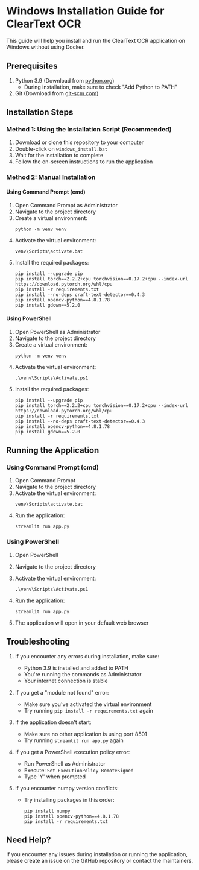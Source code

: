 # Windows Installation Guide for ClearText OCR

This guide will help you install and run the ClearText OCR application on Windows without using Docker.

## Prerequisites

1. Python 3.9 (Download from [python.org](https://www.python.org/downloads/))
   - During installation, make sure to check "Add Python to PATH"
2. Git (Download from [git-scm.com](https://git-scm.com/download/win))

## Installation Steps

### Method 1: Using the Installation Script (Recommended)

1. Download or clone this repository to your computer
2. Double-click on `windows_install.bat`
3. Wait for the installation to complete
4. Follow the on-screen instructions to run the application

### Method 2: Manual Installation

#### Using Command Prompt (cmd)
1. Open Command Prompt as Administrator
2. Navigate to the project directory
3. Create a virtual environment:
   ```
   python -m venv venv
   ```
4. Activate the virtual environment:
   ```
   venv\Scripts\activate.bat
   ```
5. Install the required packages:
   ```
   pip install --upgrade pip
   pip install torch==2.2.2+cpu torchvision==0.17.2+cpu --index-url https://download.pytorch.org/whl/cpu
   pip install -r requirements.txt
   pip install --no-deps craft-text-detector==0.4.3
   pip install opencv-python==4.8.1.78
   pip install gdown==5.2.0
   ```

#### Using PowerShell
1. Open PowerShell as Administrator
2. Navigate to the project directory
3. Create a virtual environment:
   ```
   python -m venv venv
   ```
4. Activate the virtual environment:
   ```
   .\venv\Scripts\Activate.ps1
   ```
5. Install the required packages:
   ```
   pip install --upgrade pip
   pip install torch==2.2.2+cpu torchvision==0.17.2+cpu --index-url https://download.pytorch.org/whl/cpu
   pip install -r requirements.txt
   pip install --no-deps craft-text-detector==0.4.3
   pip install opencv-python==4.8.1.78
   pip install gdown==5.2.0
   ```

## Running the Application

### Using Command Prompt (cmd)
1. Open Command Prompt
2. Navigate to the project directory
3. Activate the virtual environment:
   ```
   venv\Scripts\activate.bat
   ```
4. Run the application:
   ```
   streamlit run app.py
   ```

### Using PowerShell
1. Open PowerShell
2. Navigate to the project directory
3. Activate the virtual environment:
   ```
   .\venv\Scripts\Activate.ps1
   ```
4. Run the application:
   ```
   streamlit run app.py
   ```

5. The application will open in your default web browser

## Troubleshooting

1. If you encounter any errors during installation, make sure:
   - Python 3.9 is installed and added to PATH
   - You're running the commands as Administrator
   - Your internet connection is stable

2. If you get a "module not found" error:
   - Make sure you've activated the virtual environment
   - Try running `pip install -r requirements.txt` again

3. If the application doesn't start:
   - Make sure no other application is using port 8501
   - Try running `streamlit run app.py` again

4. If you get a PowerShell execution policy error:
   - Run PowerShell as Administrator
   - Execute: `Set-ExecutionPolicy RemoteSigned`
   - Type 'Y' when prompted

5. If you encounter numpy version conflicts:
   - Try installing packages in this order:
     ```
     pip install numpy
     pip install opencv-python==4.8.1.78
     pip install -r requirements.txt
     ```

## Need Help?

If you encounter any issues during installation or running the application, please create an issue on the GitHub repository or contact the maintainers. 